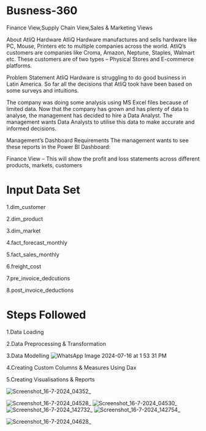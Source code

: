 # Busness-360
Finance View,Supply Chain View,Sales &amp; Marketing Views

About AtliQ Hardware
AtliQ Hardware manufactures and sells hardware like PC, Mouse, Printers etc to multiple companies across the world. AtliQ’s customers are companies like Croma, Amazon, Neptune, Staples, Walmart etc.
These customers are of two types – Physical Stores and E-commerce platforms.

Problem Statement
AtliQ Hardware is struggling to do good business in Latin America.
So far all the decisions that AtliQ took have been based on some surveys and intuitions.

The company was doing some analysis using MS Excel files because of limited data. Now that the company has grown and has plenty of data to analyse, the management has decided to hire a Data Analyst. The management wants Data Analysts to utilise this data to make accurate and informed decisions.

Management’s Dashboard Requirements
The management wants to see these reports in the Power BI Dashboard:

Finance View – This will show the profit and loss statements across different products, markets, customers

# Input Data Set

 1.dim_customer
 
 2.dim_product
 
 3.dim_market
 
 4.fact_forecast_monthly
 
 5.fact_sales_monthly
 
 6.freight_cost
 
 7.pre_invoice_dedcutions
 
 8.post_invoice_deductions

# Steps Followed

 1.Data Loading

 2.Data Preprocessing & Transformation

 3.Data Modelling
![WhatsApp Image 2024-07-16 at 1 53 31 PM](https://github.com/user-attachments/assets/b5f10d18-09e2-4a88-90c3-7694a89b9d22)


4.Creating Custom Columns & Measures Using Dax

5.Creating Visualisations & Reports

![Screenshot_16-7-2024_04352_](https://github.com/user-attachments/assets/7c8de7b6-82a2-421a-80c6-8d0caac1143a)


![Screenshot_16-7-2024_04528_](https://github.com/user-attachments/assets/3b279387-8fb8-40f1-a365-595c3994f147)
![Screenshot_16-7-2024_04530_](https://github.com/user-attachments/assets/981f6873-1312-40c1-ab10-60da32e9a9ba)
![Screenshot_16-7-2024_142732_](https://github.com/user-attachments/assets/ca86a7e7-acd1-41d0-93be-a6f7b4bcaa4e)
![Screenshot_16-7-2024_142754_](https://github.com/user-attachments/assets/fcad4518-4617-4667-bf68-329f18b3755c)



![Screenshot_16-7-2024_04628_](https://github.com/user-attachments/assets/c5fab4ae-e5de-4db5-a1d6-c510bbdf8148)



